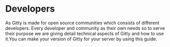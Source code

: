 # Developers

As Gitty is made for open source communities which consists of different developers. Every developer and community as their own needs so to serve their purpose we are giving detail technical aspects of Gitty and how to use it.You can make your version of Gitty for your server by using this guide.

##
